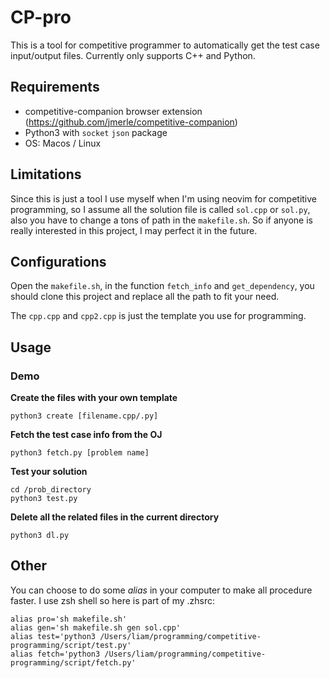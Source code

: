 # CP-pro
This is a tool for competitive programmer to automatically get the test case input/output files.
Currently only supports C++ and Python.
## Requirements
- competitive-companion browser extension (https://github.com/jmerle/competitive-companion)
- Python3 with `socket` `json` package
- OS: Macos / Linux
## Limitations
Since this is just a tool I use myself when I'm using neovim for competitive programming, so I assume all the solution file is called
`sol.cpp` or `sol.py`, also you have to change a tons of path in the `makefile.sh`. So if anyone is really interested in this project, I 
may perfect it in the future.

## Configurations
Open the `makefile.sh`, in the function `fetch_info` and `get_dependency`, you should clone this project and replace all the path to fit
your need.

The ```cpp.cpp``` and ```cpp2.cpp``` is just the template you use for programming.

## Usage
### Demo

**Create the files with your own template**
```
python3 create [filename.cpp/.py]
```

**Fetch the test case info from the OJ**
```
python3 fetch.py [problem name]
```
**Test your solution**
```
cd /prob_directory
python3 test.py
```
**Delete all the related files in the current directory**
```
python3 dl.py
```

## Other
You can choose to do some *alias* in your computer to make all procedure faster. I use zsh shell so here is part of my .zhsrc:
```
alias pro='sh makefile.sh'
alias gen='sh makefile.sh gen sol.cpp'
alias test='python3 /Users/liam/programming/competitive-programming/script/test.py'
alias fetch='python3 /Users/liam/programming/competitive-programming/script/fetch.py'
```
